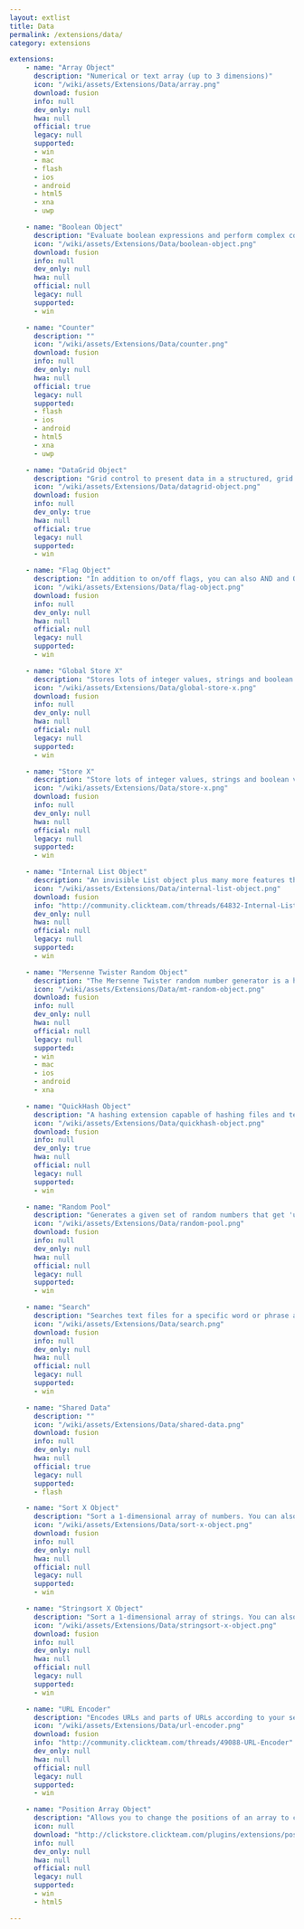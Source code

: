 ```yaml
---
layout: extlist
title: Data
permalink: /extensions/data/
category: extensions

extensions:
    - name: "Array Object"
      description: "Numerical or text array (up to 3 dimensions)"
      icon: "/wiki/assets/Extensions/Data/array.png"
      download: fusion
      info: null
      dev_only: null
      hwa: null
      official: true
      legacy: null
      supported:
      - win
      - mac
      - flash
      - ios
      - android
      - html5
      - xna
      - uwp

    - name: "Boolean Object"
      description: "Evaluate boolean expressions and perform complex conditionals."
      icon: "/wiki/assets/Extensions/Data/boolean-object.png"
      download: fusion
      info: null
      dev_only: null
      hwa: null
      official: null
      legacy: null
      supported:
      - win

    - name: "Counter"
      description: ""
      icon: "/wiki/assets/Extensions/Data/counter.png"
      download: fusion
      info: null
      dev_only: null
      hwa: null
      official: true
      legacy: null
      supported:
      - flash
      - ios
      - android
      - html5
      - xna
      - uwp

    - name: "DataGrid Object"
      description: "Grid control to present data in a structured, grid way (like a spreadsheet). For developer editions only."
      icon: "/wiki/assets/Extensions/Data/datagrid-object.png"
      download: fusion
      info: null
      dev_only: true
      hwa: null
      official: true
      legacy: null
      supported:
      - win

    - name: "Flag Object"
      description: "In addition to on/off flags, you can also AND and OR flags together and toggle flags on a time interval. You can also get the number of true flags at the same time."
      icon: "/wiki/assets/Extensions/Data/flag-object.png"
      download: fusion
      info: null
      dev_only: null
      hwa: null
      official: null
      legacy: null
      supported:
      - win

    - name: "Global Store X"
      description: "Stores lots of integer values, strings and boolean values globally. You can also save the data to an INI or binary file."
      icon: "/wiki/assets/Extensions/Data/global-store-x.png"
      download: fusion
      info: null
      dev_only: null
      hwa: null
      official: null
      legacy: null
      supported:
      - win

    - name: "Store X"
      description: "Store lots of integer values, strings and boolean values, but not globally. You can also save the data to an INI or binary file."
      icon: "/wiki/assets/Extensions/Data/store-x.png"
      download: fusion
      info: null
      dev_only: null
      hwa: null
      official: null
      legacy: null
      supported:
      - win

    - name: "Internal List Object"
      description: "An invisible List object plus many more features then the List object. It is not a Windows control so it does not slow your application down as much as the List object would."
      icon: "/wiki/assets/Extensions/Data/internal-list-object.png"
      download: fusion
      info: "http://community.clickteam.com/threads/64832-Internal-List-Object"
      dev_only: null
      hwa: null
      official: null
      legacy: null
      supported:
      - win

    - name: "Mersenne Twister Random Object"
      description: "The Mersenne Twister random number generator is a highly optimized random generator. It can generate a number within any range, including decimal numbers."
      icon: "/wiki/assets/Extensions/Data/mt-random-object.png"
      download: fusion
      info: null
      dev_only: null
      hwa: null
      official: null
      legacy: null
      supported:
      - win
      - mac
      - ios
      - android
      - xna

    - name: "QuickHash Object"
      description: "A hashing extension capable of hashing files and text using many algorithms, including MD5, SHA-1 and SHA-2. For developer editions only."
      icon: "/wiki/assets/Extensions/Data/quickhash-object.png"
      download: fusion
      info: null
      dev_only: true
      hwa: null
      official: null
      legacy: null
      supported:
      - win

    - name: "Random Pool"
      description: "Generates a given set of random numbers that get 'used up' so there is no repetition. Includes powerful features like expire, refill, seed and shuffle."
      icon: "/wiki/assets/Extensions/Data/random-pool.png"
      download: fusion
      info: null
      dev_only: null
      hwa: null
      official: null
      legacy: null
      supported:
      - win

    - name: "Search"
      description: "Searches text files for a specific word or phrase and reports back with the location of the search string."
      icon: "/wiki/assets/Extensions/Data/search.png"
      download: fusion
      info: null
      dev_only: null
      hwa: null
      official: null
      legacy: null
      supported:
      - win

    - name: "Shared Data"
      description: ""
      icon: "/wiki/assets/Extensions/Data/shared-data.png"
      download: fusion
      info: null
      dev_only: null
      hwa: null
      official: true
      legacy: null
      supported:
      - flash

    - name: "Sort X Object"
      description: "Sort a 1-dimensional array of numbers. You can also get the original address of the numbers inserted, as well as a handy auto-sorting function."
      icon: "/wiki/assets/Extensions/Data/sort-x-object.png"
      download: fusion
      info: null
      dev_only: null
      hwa: null
      official: null
      legacy: null
      supported:
      - win

    - name: "Stringsort X Object"
      description: "Sort a 1-dimensional array of strings. You can also get the original address of the strings inserted, as well as a handy autosorting function."
      icon: "/wiki/assets/Extensions/Data/stringsort-x-object.png"
      download: fusion
      info: null
      dev_only: null
      hwa: null
      official: null
      legacy: null
      supported:
      - win

    - name: "URL Encoder"
      description: "Encodes URLs and parts of URLs according to your settings."
      icon: "/wiki/assets/Extensions/Data/url-encoder.png"
      download: fusion
      info: "http://community.clickteam.com/threads/49088-URL-Encoder"
      dev_only: null
      hwa: null
      official: null
      legacy: null
      supported:
      - win

    - name: "Position Array Object"
      description: "Allows you to change the positions of an array to create scales, rotations, etc."
      icon: null
      download: "http://clickstore.clickteam.com/plugins/extensions/position_array_object"
      info: null
      dev_only: null
      hwa: null
      official: null
      legacy: null
      supported:
      - win
      - html5

---
```

